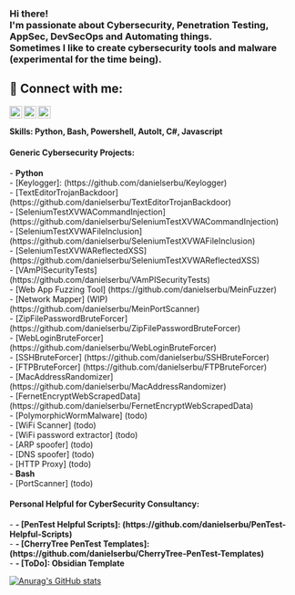 <h3>Hi there! <br/> I'm passionate about Cybersecurity, Penetration Testing, AppSec, DevSecOps and Automating things. <br/>Sometimes I like to create cybersecurity tools and malware (experimental for the time being). </h3>

<h2> 🤳 Connect with me:</h2>

<!-- [<img align="left" alt="Daniel Serbu | Twitter" width="22px" src="https://cdn.jsdelivr.net/npm/simple-icons@v3/icons/twitter.svg" />][twitter] -->
[<img align="left" alt="Daniel Serbu | LinkedIn" width="22px" src="https://cdn.jsdelivr.net/npm/simple-icons@v3/icons/linkedin.svg" />][linkedin]
  
[linkedin]: https://linkedin.com/in/daniel-serbu

[<img align="left" alt="Daniel Serbu | GitBook PenTesting Resources" width="22px" src="https://cdn.jsdelivr.net/npm/simple-icons@3.13.0/icons/github.svg" />][gitbook]
  
[gitbook]: https://daniel-serbu.gitbook.io/
  
[<img align="left" alt="Daniel Serbu | Wordpress Blog" width="22px" src="https://cdn.jsdelivr.net/npm/simple-icons@3.13.0/icons/wordpress.svg" />][wordpress]
  
[wordpress]: https://serbudaniel.wordpress.com/

<br />

<h4> Skills: Python, Bash, Powershell, AutoIt, C#, Javascript </h4>
<h4> Generic Cybersecurity Projects:</h4>
- <b>Python</b> <br/>
  - [Keylogger]: (https://github.com/danielserbu/Keylogger) <br/>
  - [TextEditorTrojanBackdoor] (https://github.com/danielserbu/TextEditorTrojanBackdoor) <br/>
  - [SeleniumTestXVWACommandInjection] (https://github.com/danielserbu/SeleniumTestXVWACommandInjection) <br/>
  - [SeleniumTestXVWAFileInclusion] (https://github.com/danielserbu/SeleniumTestXVWAFileInclusion) <br/>
  - [SeleniumTestXVWAReflectedXSS] (https://github.com/danielserbu/SeleniumTestXVWAReflectedXSS) <br/>
  - [VAmPISecurityTests] (https://github.com/danielserbu/VAmPISecurityTests) <br/>
  - [Web App Fuzzing Tool] (https://github.com/danielserbu/MeinFuzzer) <br/>
  - [Network Mapper] (WIP) (https://github.com/danielserbu/MeinPortScanner) <br/>
  - [ZipFilePasswordBruteForcer] (https://github.com/danielserbu/ZipFilePasswordBruteForcer) <br/>
  - [WebLoginBruteForcer] (https://github.com/danielserbu/WebLoginBruteForcer) <br/>
  - [SSHBruteForcer] (https://github.com/danielserbu/SSHBruteForcer) <br/>
  - [FTPBruteForcer] (https://github.com/danielserbu/FTPBruteForcer) <br/>
  - [MacAddressRandomizer] (https://github.com/danielserbu/MacAddressRandomizer) <br/>
  - [FernetEncryptWebScrapedData] (https://github.com/danielserbu/FernetEncryptWebScrapedData) <br/>
  - [PolymorphicWormMalware] (todo)<br/>
  - [WiFi Scanner] (todo) <br/>
  - [WiFi password extractor] (todo) <br/>
  - [ARP spoofer] (todo) <br/>
  - [DNS spoofer] (todo) <br/>
  - [HTTP Proxy] (todo) <br/>
- <b>Bash</b> <br/>
  - [PortScanner] (todo)

<h4> Personal Helpful for CyberSecurity Consultancy:</h4>
- <b>- [PenTest Helpful Scripts]: (https://github.com/danielserbu/PenTest-Helpful-Scripts) </b> <br/>
- <b>- [CherryTree PenTest Templates]: (https://github.com/danielserbu/CherryTree-PenTest-Templates) </b> <br/>
- <b>- [ToDo]: Obsidian Template </b> <br/>
 
[![Anurag's GitHub stats](https://github-readme-stats.vercel.app/api?username=danielserbu&count_private=true&show_icons=true&theme=radical&include_all_commits=true)](https://github.com/anuraghazra/github-readme-stats)

<!--
**danielserbu/danielserbu** is a ✨ _special_ ✨ repository because its `README.md` (this file) appears on your GitHub profile.

Here are some ideas to get you started:

- 🔭 I’m currently working on ...
- 🌱 I’m currently learning ...
- 👯 I’m looking to collaborate on ...
- 🤔 I’m looking for help with ...
- 💬 Ask me about ...
- 📫 How to reach me: ...
- 😄 Pronouns: ...
- ⚡ Fun fact: ...
-->
